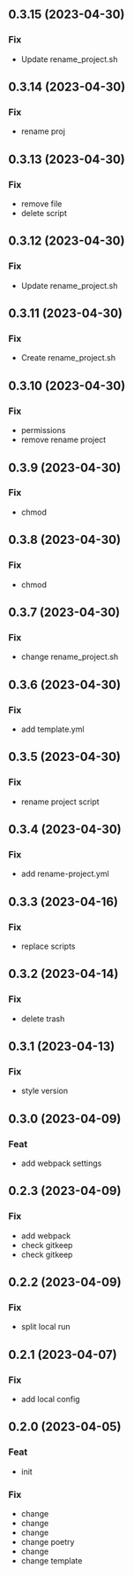 ## 0.3.15 (2023-04-30)

### Fix

- Update rename_project.sh

## 0.3.14 (2023-04-30)

### Fix

- rename proj

## 0.3.13 (2023-04-30)

### Fix

- remove file
- delete script

## 0.3.12 (2023-04-30)

### Fix

- Update rename_project.sh

## 0.3.11 (2023-04-30)

### Fix

- Create rename_project.sh

## 0.3.10 (2023-04-30)

### Fix

- permissions
- remove rename project

## 0.3.9 (2023-04-30)

### Fix

- chmod

## 0.3.8 (2023-04-30)

### Fix

- chmod

## 0.3.7 (2023-04-30)

### Fix

- change rename_project.sh

## 0.3.6 (2023-04-30)

### Fix

- add template.yml

## 0.3.5 (2023-04-30)

### Fix

- rename project script

## 0.3.4 (2023-04-30)

### Fix

- add rename-project.yml

## 0.3.3 (2023-04-16)

### Fix

- replace scripts

## 0.3.2 (2023-04-14)

### Fix

- delete trash

## 0.3.1 (2023-04-13)

### Fix

- style version

## 0.3.0 (2023-04-09)

### Feat

- add webpack settings

## 0.2.3 (2023-04-09)

### Fix

- add webpack
- check gitkeep
- check gitkeep

## 0.2.2 (2023-04-09)

### Fix

- split local run

## 0.2.1 (2023-04-07)

### Fix

- add local config

## 0.2.0 (2023-04-05)

### Feat

- init

### Fix

- change
- change
- change
- change poetry
- change
- change template

